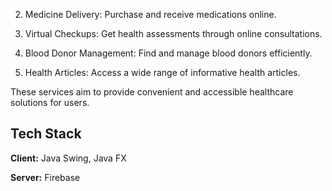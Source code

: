  2. Medicine Delivery:
  Purchase and receive medications online.

3. Virtual Checkups:
 Get health assessments through online consultations.

4. Blood Donor Management: 
Find and manage blood donors efficiently.

5. Health Articles: 
  Access a wide range of informative health articles.

These services aim to provide convenient and accessible healthcare solutions for users.  


## Tech Stack

**Client:** Java Swing, Java FX

**Server:** Firebase

